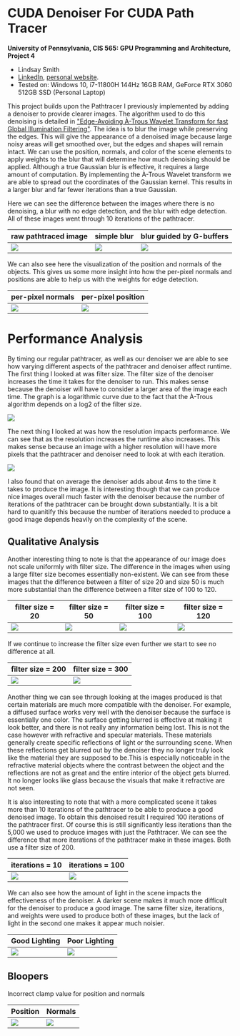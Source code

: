 CUDA Denoiser For CUDA Path Tracer
==================================

**University of Pennsylvania, CIS 565: GPU Programming and Architecture, Project 4**

* Lindsay Smith
*  [LinkedIn](https://www.linkedin.com/in/lindsay-j-smith/), [personal website](https://lindsays-portfolio-d6aa5d.webflow.io/).
* Tested on: Windows 10, i7-11800H 144Hz 16GB RAM, GeForce RTX 3060 512GB SSD (Personal Laptop)

This project builds upon the Pathtracer I previously implemented by adding a denoiser to provide clearer images. The algorithm used
to do this denoising is detailed in ["Edge-Avoiding À-Trous Wavelet Transform for fast Global Illumination Filtering"](https://jo.dreggn.org/home/2010_atrous.pdf). 
The idea is to blur the image while preserving the edges. This will give the appearance of a denoised image because large noisy areas will get smoothed over, but the edges
and shapes will remain intact. We can use the position, normals, and color of the scene elements to apply weights to the blur that will determine how much denoising should be applied. Although a true Gaussian blur is effective, it requires a large amount of computation. By implementing the À-Trous Wavelet transform we are able to spread out
the coordinates of the Gaussian kernel. This results in a larger blur and far fewer iterations than a true Gaussian.

Here we can see the difference between the images where there is no denoising, a blur with no edge detection, and the blur with edge detection. All of these images
went through 10 iterations of the pathtracer.

| raw pathtraced image | simple blur | blur guided by G-buffers |
|---|---|---|
|![](img/noDenoise10samples.png)|![](img/myBlur.png)|![](img/myDenoised.png)|

We can also see here the visualization of the position and normals of the objects. This gives us some more insight into how the per-pixel normals and positions are
able to help us with the weights for edge detection.

| per-pixel normals | per-pixel position |
|---|---|
|![](img/myNormals.png)|![](img/myPosition.png)|

# Performance Analysis

By timing our regular pathtracer, as well as our denoiser we are able to see how varying different aspects of the pathtracer and denoiser affect runtime. The first thing I looked at was filter size. The filter size of the denoiser increases the time it takes for the denoiser to run. This makes sense because the denoiser will have to consider a larger area of the image each time. The graph is a logarithmic curve due to the fact that the À-Trous algorithm depends on a log2 of the filter size.

![](img/filterGraph.png)

The next thing I looked at was how the resolution impacts performance. We can see that as the resolution increases the runtime also increases. This makes sense because an image with a higher resolution will have more pixels that the pathtracer and denoiser need to look at with each iteration.

![](img/resolutionGraph.png)

I also found that on average the denoiser adds about 4ms to the time it takes to produce the image. It is interesting though that we can produce nice images overall much faster with the denoiser because the number of iterations of the pathtracer can be brought down substantially. It is a bit hard to quanitify this because the number of iterations needed to produce a good image depends heavily on the complexity of the scene.

## Qualitative Analysis

Another interesting thing to note is that the appearance of our image does not scale uniformly with filter size. The difference in the images when using a large filter size
becomes essentially non-existent. We can see from these images that the difference between a filter of size 20 and size 50 is much more substantial than the difference between a filter size of 100 to 120. 

| filter size = 20 | filter size = 50 | filter size = 100 | filter size = 120 |
|---|---|---|---|
|![](img/filter20.png)|![](img/filter50.png)|![](img/filter100.png)|![](img/filter120.png)|

If we continue to increase the filter size even further we start to see no difference at all.

| filter size = 200 | filter size = 300 |
|---|---|
|![](img/filter200.png)|![](img/filter300.png)|

Another thing we can see through looking at the images produced is that certain materials are much more compatible with the denoiser. For example, a diffused surface works
very well with the denoiser because the surface is essentially one color. The surface getting blurred is effective at making it look better, and there is not really any information being lost. This is not the case however with refractive and specular materials. These materials generally create specific reflections of light or the surrounding scene. When these reflections get blurred out by the denoiser they no longer truly look like the material they are supposed to be.This is especially noticeable in the refractive material objects where the contrast between the object and the reflections are not as great and the entire interior of the object gets blurred. It no longer looks like glass because the visuals that make it refractive are not seen.

It is also interesting to note that with a more complicated scene it takes more than 10 iterations of the pathtracer to be able to produce a good denoised image. To obtain this denoised result I required 100 iterations of the pathtracer first. Of  course this is still significantly less iterations than the 5,000 we used to produce images with just the Pathtracer. We can see the difference that more iterations of the pathtracer make in these images. Both use a filter size of 200.

| iterations = 10 | iterations = 100 |
|---|---|
|![](img/iter10.png)|![](img/iter100.png)|

We can also see how the amount of light in the scene impacts the effectiveness of the denoiser. A darker scene makes it much more difficult for the denoiser to produce a good image. The same filter size, iterations, and weights were used to produce both of these images, but the lack of light in the second one makes it appear much noisier.

| Good Lighting | Poor Lighting |
|---|---|
|![](img/goodLighting.png)|![](img/badLighting.png)|

## Bloopers

Incorrect clamp value for position and normals

| Position | Normals |
|---|---|
|![](img/positionBlooper.png)|![](img/NormalsBlooper.png)|
